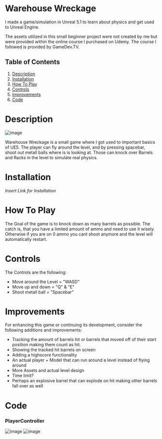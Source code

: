 # Warehouse Wreckage

I made a game/simulation in Unreal 5.1 to learn about physics and get used to Unreal Engine. 

The assets utilized in this small beginner project were not created by me but were provided within the online course I purchased on Udemy.
The course I followed is provided by GameDev.TV.

## Table of Contents

1. [Description](#description)
2. [Installation](#installation)
3. [How To Play](#how-to-play)
4. [Controls](#controls)
5. [Improvements](#improvements)
6. [Code](#Code)

# Description

![image](https://github.com/D0ctro/Portfolio/assets/100345820/2011da05-c557-4f52-8a5d-96bc0528d9c8)

Warehouse Wreckage is a small game where I got used to important basics of UE5. 
The player can fly around the level, and by pressing spacebar, shoot out metall balls where is is looking at. 
Those can knock over Barrels and Racks in the level to simulate real physics.   

# Installation

*Insert Link for Installation*

# How To Play

The Goal of the game is to knock down as many barrels as possible. 
The catch is, that you have a limited amount of ammo and need to use it wisely.
Otherwise if you are on 0 ammo you cant shoot anymore and the level will automatically restart. 

# Controls

The Controls are the following:

- Move around the Level = "WASD"
- Move up and down = "Q" & "E"
- Shoot metall ball = "Spacebar"

# Improvements

For enhancing this game or continuing its development, consider the following additions and improvements:

- Tracking the amount of barrels hit or barrels that moved off of their start position making them count as hit.
- Showing the tracked hit barrels on screen
- Adding a highscore functionality
- An actual player + Model that can run around a level instead of flying around
- More Assets and actual level design
- Time limit?
- Perhaps an explosive barrel that can explode on hit making other barrels fall over as well

# Code

### PlayerController

![image](https://github.com/D0ctro/Portfolio/assets/100345820/5b7e6562-632f-4f6b-8239-9fa78474614b)
![image](https://github.com/D0ctro/Portfolio/assets/100345820/35cd69ed-f300-4505-8762-18a75f3be739)
